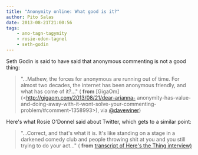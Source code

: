 ```yaml
---
title: "Anonymity online: What good is it?"
author: Pito Salas
date: 2013-08-21T21:00:56
tags:
    - ano-tagn-tagymity
    - rosie-odon-tagnel
    - seth-godin
---
```




Seth Godin is said to have said that anonymous commenting is not a good thing:

> "…Mathew, the forces for anonymous are running out of time. For almost two
> decades, the internet has been anonymous friendly, and what has come of
> it?…" ( **from** [GigaOm](<http://gigaom.com/2013/08/21/dear-arianna-
> anonymity-has-value-and-doing-away-with-it-wont-solve-your-commenting-
> problem/#comment-1358993>), via
> [@davewiner](<https://twitter.com/davewiner/status/370279089136865280>))

Here's what Rosie O'Donnel said about Twitter, which gets to a similar point:

> "…Correct, and that's what it is. It's like standing on a stage in a
> darkened comedy club and people throwing shit at you and you still trying to
> do your act…" ( **from** [transcript of Here's the Thing
> interview)](<http://www.wnyc.org/shows/heresthething/2013/jun/24/transcript/>)




